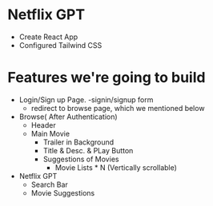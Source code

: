 # Netflix GPT

- Create React App
- Configured Tailwind CSS

# Features we're going to build

- Login/Sign up Page.
  -signin/signup form
  - redirect to browse page, which we mentioned below
- Browse( After Authentication)
  - Header
  - Main Movie
    - Trailer in Background
    - Title & Desc. & PLay Button
    - Suggestions of Movies
      - Movie Lists \* N (Vertically scrollable)
- Netflix GPT
  - Search Bar
  - Movie Suggestions
